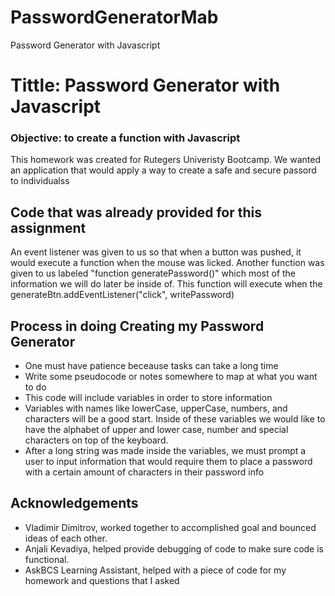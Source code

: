 # PasswordGeneratorMab
Password Generator with Javascript

<h1>Tittle: Password Generator with Javascript</h1>

<h3>Objective: to create a function with Javascript</h3>
 This homework was created for Rutegers Univeristy Bootcamp. We wanted<br>
an application that would apply a way to create a safe and secure passord<br>
to individualss


<h2> Code that was already provided for this assignment</h2>
<p> An event listener was given to us so that when a button was pushed, it would execute a function when the mouse was licked. Another function was given to us labeled "function generatePassword()" which most of the information we will do later be inside of. This function will execute when the generateBtn.addEventListener("click", writePassword) 
</p>



<h2>Process in doing Creating my Password Generator</h2>
<ul>
    <li> One must have patience beceause tasks can take a long time</li>
    <li> Write some pseudocode or notes somewhere to map at what you want to do</li>
    <li> This code will include variables in order to store information</li>
    <li> Variables with names like lowerCase, upperCase, numbers, and characters will be a good start. Inside of these variables we would like to have the alphabet of upper and lower case, number and special characters on top of the keyboard.</li>
    <li> After a long string was made inside the variables, we must prompt a user to input information that would require them to place a password with a certain amount of characters in their password info</li>
</ul>    


 <h2>Acknowledgements</h2>
    <ul> 
        <li>Vladimir Dimitrov, worked together to accomplished goal and bounced ideas of each other. </li>
        <li>Anjali Kevadiya, helped provide debugging of code to make sure code is functional.</li>
        <li>AskBCS Learning Assistant, helped with a piece of code for my homework and questions that I asked</li>
    </ul>    
